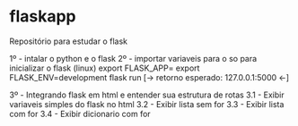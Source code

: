 # flaskapp
Repositório para estudar o flask

1º - intalar o python e o flask
2º - importar variaveis para o so para inicializar o flask (linux)
  export FLASK_APP=<VARIAVEL>
  export FLASK_ENV=development
  flask run
    [-> retorno esperado: 127.0.0.1:5000 <-]

3º - Integrando flask em html e entender sua estrutura de rotas 
  3.1 - Exibir variaveis simples do flask no html
  3.2 - Exibir lista sem for
  3.3 - Exibir lista com for
  3.4 - Exibir dicionario com for
  
